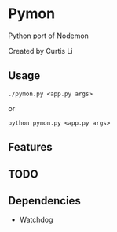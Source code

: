 # Pymon

Python port of Nodemon

Created by Curtis Li

## Usage

```
./pymon.py <app.py args>
```
or
```
python pymon.py <app.py args>
```

## Features

## TODO

## Dependencies

* Watchdog
